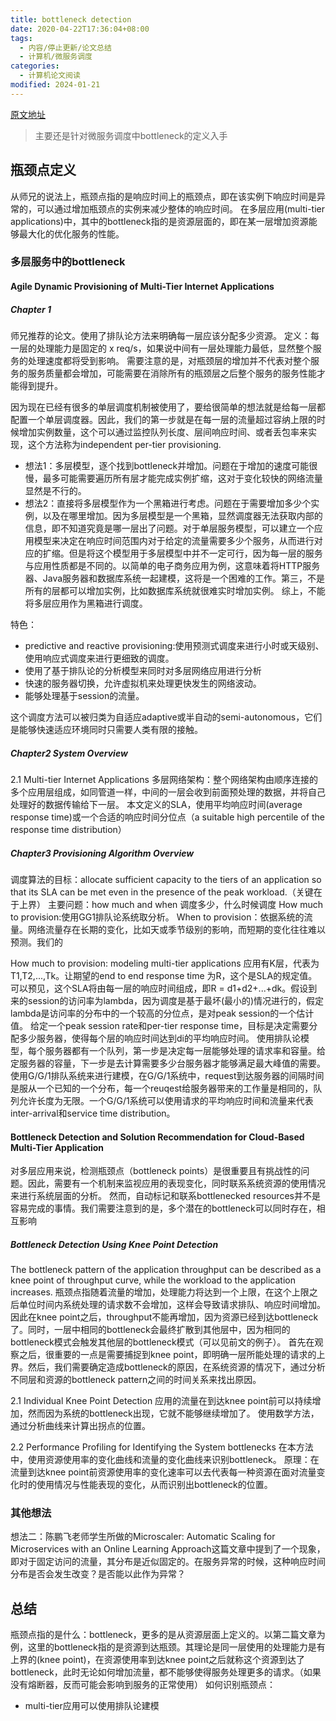 ```yaml
---
title: bottleneck detection
date: 2020-04-22T17:36:04+08:00
tags:
  - 内容/停止更新/论文总结
  - 计算机/微服务调度
categories:
  - 计算机论文阅读
modified: 2024-01-21
---
```


[原文地址](https://github.com/wtysos11/blogWiki/issues/22)
> 主要还是针对微服务调度中bottleneck的定义入手

## 瓶颈点定义
从师兄的说法上，瓶颈点指的是响应时间上的瓶颈点，即在该实例下响应时间是异常的，可以通过增加瓶颈点的实例来减少整体的响应时间。
在多层应用(multi-tier applications)中，其中的bottleneck指的是资源层面的，即在某一层增加资源能够最大化的优化服务的性能。

### 多层服务中的bottleneck
#### Agile Dynamic Provisioning of Multi-Tier Internet Applications
##### Chapter 1
师兄推荐的论文。使用了排队论方法来明确每一层应该分配多少资源。
定义：每一层的处理能力是固定的 x req/s，如果说中间有一层处理能力最低，显然整个服务的处理速度都将受到影响。
需要注意的是，对瓶颈层的增加并不代表对整个服务的服务质量都会增加，可能需要在消除所有的瓶颈层之后整个服务的服务性能才能得到提升。

  因为现在已经有很多的单层调度机制被使用了，要给很简单的想法就是给每一层都配置一个单层调度器。因此，我们的第一步就是在每一层的流量超过容纳上限的时候增加实例数量，这个可以通过监控队列长度、层间响应时间、或者丢包率来实现，这个方法称为independent per-tier provisioning.
* 想法1：多层模型，逐个找到bottleneck并增加。问题在于增加的速度可能很慢，最多可能需要遍历所有层才能完成实例扩缩，这对于变化较快的网络流量显然是不行的。
* 想法2：直接将多层模型作为一个黑箱进行考虑。问题在于需要增加多少个实例，以及在哪里增加。因为多层模型是一个黑箱，显然调度器无法获取内部的信息，即不知道究竟是哪一层出了问题。对于单层服务模型，可以建立一个应用模型来决定在响应时间范围内对于给定的流量需要多少个服务，从而进行对应的扩缩。但是将这个模型用于多层模型中并不一定可行，因为每一层的服务与应用性质都是不同的。以简单的电子商务应用为例，这意味着将HTTP服务器、Java服务器和数据库系统一起建模，这将是一个困难的工作。第三，不是所有的层都可以增加实例，比如数据库系统就很难实时增加实例。
  综上，不能将多层应用作为黑箱进行调度。

特色：
* predictive and reactive provisioning:使用预测式调度来进行小时或天级别、使用响应式调度来进行更细致的调度。
* 使用了基于排队论的分析模型来同时对多层网络应用进行分析
* 快速的服务器切换，允许虚拟机来处理更快发生的网络波动。
* 能够处理基于session的流量。

这个调度方法可以被归类为自适应adaptive或半自动的semi-autonomous，它们是能够快速适应环境同时只需要人类有限的接触。

##### Chapter2 System Overview
2.1 Multi-tier Internet Applications
多层网络架构：整个网络架构由顺序连接的多个应用层组成，如同管道一样，中间的一层会收到前面预处理的数据，并将自己处理好的数据传输给下一层。
本文定义的SLA，使用平均响应时间(average response time)或一个合适的响应时间分位点（a suitable high percentile of the response time distribution）

##### Chapter3 Provisioning Algorithm Overview
调度算法的目标：allocate sufficient capacity to the tiers of an application so that its SLA can be met even in the presence of the peak workload.（关键在于上界）
主要问题：how much and when 调度多少，什么时候调度
How much to provision:使用GG1排队论系统取分析。
When to provision：依据系统的流量。网络流量存在长期的变化，比如天或季节级别的影响，而短期的变化往往难以预测。我们的

How much to provision: modeling multi-tier applications
应用有K层，代表为T1,T2,...,Tk。让期望的end to end response time 为R，这个是SLA的规定值。可以预见，这个SLA将由每一层的响应时间组成，即R = d1+d2+...+dk。假设到来的session的访问率为lambda，因为调度是基于最坏(最小的)情况进行的，假定lambda是访问率的分布中的一个较高的分位点，是对peak session的一个估计值。
给定一个peak session rate和per-tier response time，目标是决定需要分配多少服务器，使得每个层的响应时间达到di的平均响应时间。
使用排队论模型，每个服务器都有一个队列，第一步是决定每一层能够处理的请求率和容量。给定服务器的容量，下一步是去计算需要多少台服务器才能够满足最大峰值的需要。使用G/G/1排队系统来进行建模，在G/G/1系统中，request到达服务器的间隔时间是服从一个已知的一个分布，每一个reuqest给服务器带来的工作量是相同的，队列允许长度为无限。一个G/G/1系统可以使用请求的平均响应时间和流量来代表inter-arrival和service time distribution。


#### Bottleneck Detection and Solution Recommendation for Cloud-Based Multi-Tier Application
对多层应用来说，检测瓶颈点（bottleneck points）是很重要且有挑战性的问题。因此，需要有一个机制来监视应用的表现变化，同时联系系统资源的使用情况来进行系统层面的分析。
然而，自动标记和联系bottlenecked resources并不是容易完成的事情。我们需要注意到的是，多个潜在的bottleneck可以同时存在，相互影响

##### Bottleneck Detection Using Knee Point Detection
The bottleneck pattern of the application throughput can be described as a knee point of throughput curve, while the workload to the application increases. 瓶颈点指随着流量的增加，处理能力将达到一个上限，在这个上限之后单位时间内系统处理的请求数不会增加，这样会导致请求排队、响应时间增加。
因此在knee point之后，throughput不能再增加，因为资源已经到达bottleneck了。同时，一层中相同的bottleneck会最终扩散到其他层中，因为相同的bottleneck模式会触发其他层的bottleneck模式（可以见前文的例子）。
首先在观察之后，很重要的一点是需要捕捉到knee point，即明确一层所能处理的请求的上界。然后，我们需要确定造成bottleneck的原因，在系统资源的情况下，通过分析不同层和资源的bottleneck pattern之间的时间关系来找出原因。

2.1 Individual Knee Point Detection
应用的流量在到达knee point前可以持续增加，然而因为系统的bottleneck出现，它就不能够继续增加了。
使用数学方法，通过分析曲线来计算出拐点的位置。

2.2 Performance Profiling for Identifying the System bottlenecks
在本方法中，使用资源使用率的变化曲线和流量的变化曲线来识别bottleneck。
原理：在流量到达knee point前资源使用率的变化速率可以去代表每一种资源在面对流量变化时的使用情况与性能表现的变化，从而识别出bottleneck的位置。


### 其他想法

想法二：陈鹏飞老师学生所做的Microscaler: Automatic Scaling for Microservices with an Online Learning Approach这篇文章中提到了一个现象，即对于固定访问的流量，其分布是近似固定的。在服务异常的时候，这种响应时间分布是否会发生改变？是否能以此作为异常？

## 总结

瓶颈点指的是什么：bottleneck，更多的是从资源层面上定义的。以第二篇文章为例，这里的bottleneck指的是资源到达瓶颈。其理论是同一层使用的处理能力是有上界的(knee point)，在资源使用率到达knee point之后就称这个资源到达了bottleneck，此时无论如何增加流量，都不能够使得服务处理更多的请求。（如果没有熔断器，反而可能会影响到服务的正常使用）
如何识别瓶颈点：
* multi-tier应用可以使用排队论建模